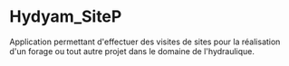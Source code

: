 # Hydyam_SiteP
Application permettant d'effectuer des visites de sites pour la réalisation d'un forage ou tout autre projet dans le domaine de l'hydraulique.
